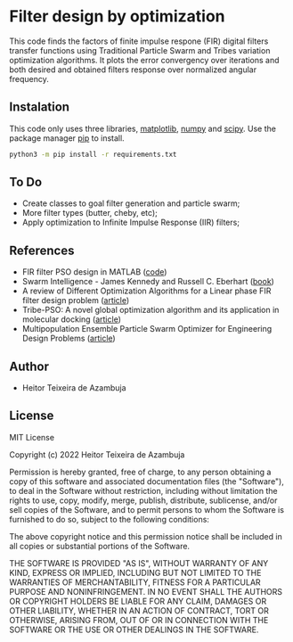 # Filter design by optimization
This code finds the factors of finite impulse respone (FIR) digital filters transfer functions using Traditional Particle Swarm and Tribes variation optimization algorithms. It plots the error convergency over iterations and both desired and obtained filters response over normalized angular frequency.

## Instalation

This code only uses three libraries, [matplotlib](https://matplotlib.org/3.5.1/index.html), [numpy](https://numpy.org/) and [scipy](https://docs.scipy.org/doc/scipy/index.html). Use the package manager [pip](https://pip.pypa.io/en/stable/) to install.

```bash
python3 -m pip install -r requirements.txt
```

## To Do
- Create classes to goal filter generation and particle swarm;
- More filter types (butter, cheby, etc);
- Apply optimization to Infinite Impulse Response (IIR) filters;

## References
- FIR filter PSO design in MATLAB ([code](https://github.com/zypher606/ParticleSwarmOperation-FIR))
- Swarm Intelligence - James Kennedy and Russell C. Eberhart ([book](https://www.sciencedirect.com/book/9781558605954/swarm-intelligence))
- A review of Different Optimization Algorithms for a Linear phase FIR filter design problem ([article](https://ieeexplore.ieee.org/document/8378122))
- Tribe-PSO: A novel global optimization algorithm and its application in molecular docking ([article](https://www.sciencedirect.com/science/article/abs/pii/S0169743905001346))
- Multipopulation Ensemble Particle Swarm Optimizer for Engineering Design Problems ([article](https://www.hindawi.com/journals/mpe/2020/1450985/))


## Author
- Heitor Teixeira de Azambuja

## License

MIT License

Copyright (c) 2022 Heitor Teixeira de Azambuja

Permission is hereby granted, free of charge, to any person obtaining a copy of this software and associated documentation files (the "Software"), to deal in the Software without restriction, including without limitation the rights to use, copy, modify, merge, publish, distribute, sublicense, and/or sell copies of the Software, and to permit persons to whom the Software is furnished to do so, subject to the following conditions:

The above copyright notice and this permission notice shall be included in all copies or substantial portions of the Software.

THE SOFTWARE IS PROVIDED "AS IS", WITHOUT WARRANTY OF ANY KIND, EXPRESS OR IMPLIED, INCLUDING BUT NOT LIMITED TO THE WARRANTIES OF MERCHANTABILITY, FITNESS FOR A PARTICULAR PURPOSE AND NONINFRINGEMENT. IN NO EVENT SHALL THE AUTHORS OR COPYRIGHT HOLDERS BE LIABLE FOR ANY CLAIM, DAMAGES OR OTHER LIABILITY, WHETHER IN AN ACTION OF CONTRACT, TORT OR OTHERWISE, ARISING FROM, OUT OF OR IN CONNECTION WITH THE SOFTWARE OR THE USE OR OTHER DEALINGS IN THE SOFTWARE.